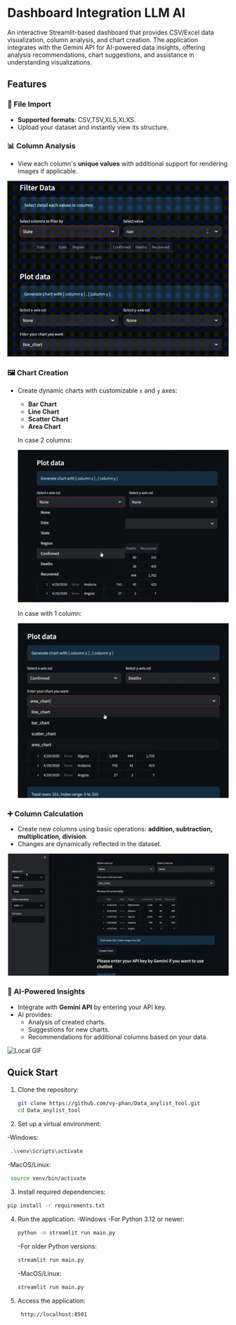 # Dashboard Integration LLM AI

An interactive Streamlit-based dashboard that provides CSV/Excel data visualization, column analysis, and chart creation. The application integrates with the Gemini API for AI-powered data insights, offering analysis recommendations, chart suggestions, and assistance in understanding visualizations.

## Features

### 📂 File Import
- **Supported formats**: CSV,TSV,XLS,XLXS.
- Upload your dataset and instantly view its structure.

### 📊 Column Analysis
- View each column's **unique values** with additional support for rendering images if applicable.

![Local GIF](./img/2.gif)

### 🖼️ Chart Creation
- Create dynamic charts with customizable `x` and `y` axes:
  - **Bar Chart**
  - **Line Chart**
  - **Scatter Chart**
  - **Area Chart**

  In case 2 columns:
  
  ![Local GIF](./img/3.gif)

  In case with 1 column:
  
  ![Local GIF](./img/4.gif)
  

### ➕ Column Calculation
- Create new columns using basic operations: **addition, subtraction, multiplication, division**.
- Changes are dynamically reflected in the dataset.

![Local GIF](./img/5.gif)

### 🤖 AI-Powered Insights
- Integrate with **Gemini API** by entering your API key.
- AI provides:
  - Analysis of created charts.
  - Suggestions for new charts.
  - Recommendations for additional columns based on your data.

![Local GIF](./img/6.gif)

## Quick Start

1. Clone the repository:
   ```bash
   git clone https://github.com/vy-phan/Data_anylist_tool.git
   cd Data_anylist_tool
   
2. Set up a virtual environment:
   
  -Windows:
   ```bash
    .\venv\Scripts\activate
   ```
  -MacOS/Linux:
   ```bash
    source venv/bin/activate
   ```
3. Install required dependencies:
  ```bash
  pip install -r requirements.txt
  ````

4. Run the application:
   -Windows
     -For Python 3.12 or newer:
     ```bash
     python -m streamlit run main.py
     ```
     -For older Python versions:
     ```bash
     streamlit run main.py
     ```
   -MacOS/Linux:
     ```bash
     streamlit run main.py
     ```
5. Access the application:
   ```bash
    http://localhost:8501

        
